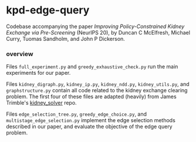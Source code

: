 # kpd-edge-query

Codebase accompanying the paper *Improving Policy-Constrained Kidney Exchange via Pre-Screening* (NeurIPS 20), by Duncan C McElfresh, Michael Curry, Tuomas Sandholm, and John P Dickerson.

### overview

Files ``full_experiment.py`` and ``greedy_exhaustive_check.py`` run the main experiments for our paper. 

Files ``kidney_digraph.py``, ``kidney_ip.py``, ``kidney_ndd.py``, ``kidney_utils.py``, and ``graphstructure.py`` contain all code related to the kidney exchange clearing problem. The first four of these files are adapted (heavily) from James Trimble's [kidney_solver](https://github.com/jamestrimble/kidney_solver) repo.

Files ``edge_selection_tree.py``, ``greedy_edge_choice.py``, and ``multistage_edge_selection.py`` implement the edge selection methods described in our paper, and evaluate the objective of the edge query problem.